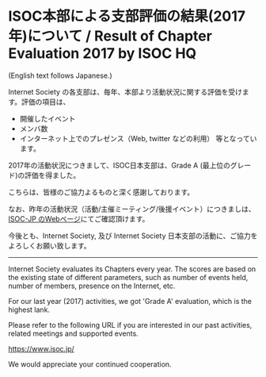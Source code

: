 # ISOC本部による支部評価の結果(2017年)について / Result of Chapter Evaluation 2017 by ISOC HQ
(English text follows Japanese.)

Internet Society の各支部は、毎年、本部より活動状況に関する評価を受けます。評価の項目は、
*  開催したイベント
*  メンバ数
*  インターネット上でのプレゼンス（Web, twitter などの利用）
等となっています。

2017年の活動状況につきまして、ISOC日本支部は、Grade A (最上位のグレード)の評価を得ました。

こちらは、皆様のご協力よるものと深く感謝しております。

なお、昨年の活動状況（活動/主催ミーティング/後援イベント）につきましは、
[ISOC-JP のWebページ](https://www.isoc.jp/)にてご確認頂けます。

今後とも、Internet Society, 及び Internet Society 日本支部の活動に、ご協力をよろしくお願い致します。

-------------------------------------

Internet Society evaluates its Chapters every year.  The scores are based on the existing state of different parameters, such as number of events held, number of members, presence on the Internet, etc.

For our last year (2017) activities, we got 'Grade A' evaluation, which is the highest lank.

Please refer to the following URL if you are interested in our past activities, related meetings and supported events.

https://www.isoc.jp/

We would appreciate your continued cooperation.
